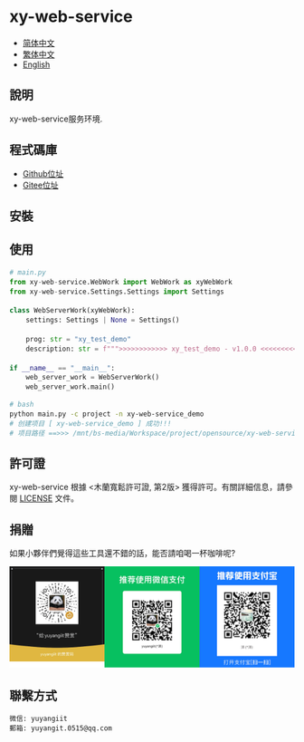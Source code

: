 <!--
 * @Author: 余洋 yuyangit.0515@qq.com
 * @Date: 2024-10-18 13:02:22
 * @LastEditors: 余洋 yuyangit.0515@qq.com
 * @LastEditTime: 2024-10-23 20:51:56
 * @FilePath: /xy-web-service/readme/README_zh_TW.md
 * @Description: 这是默认设置,请设置`customMade`, 打开koroFileHeader查看配置 进行设置: https://github.com/OBKoro1/koro1FileHeader/wiki/%E9%85%8D%E7%BD%AE
-->
# xy-web-service

- [简体中文](README_zh_CN.md)
- [繁体中文](README_zh_TW.md)
- [English](README_en.md)

## 說明

xy-web-service服务环境.

## 程式碼庫

- <a href="https://github.com/xy-web-service/xy-web-service.git" target="_blank">Github位址</a>  
- <a href="https://gitee.com/xy-web-service/xy-web-service.git" target="_blank">Gitee位址</a>

## 安裝

<!-- ```bash
# bash
pip install xy-web-service
``` -->

## 使用

```python
# main.py
from xy-web-service.WebWork import WebWork as xyWebWork
from xy-web-service.Settings.Settings import Settings

class WebServerWork(xyWebWork):
    settings: Settings | None = Settings()

    prog: str = "xy_test_demo"
    description: str = f""">>>>>>>>>>>> xy_test_demo - v1.0.0 <<<<<<<<<<<<<"""

if __name__ == "__main__":
    web_server_work = WebServerWork()
    web_server_work.main()
```

```bash
# bash
python main.py -c project -n xy-web-service_demo
# 创建项目 [ xy-web-service_demo ] 成功!!!
# 项目路径 ==>>> /mnt/bs-media/Workspace/project/opensource/xy-web-service/xy-web-service/test/xy-web-service_demo
```

## 許可證
xy-web-service 根據 <木蘭寬鬆許可證, 第2版> 獲得許可。有關詳細信息，請參閱 [LICENSE](../LICENSE) 文件。

## 捐贈

如果小夥伴們覺得這些工具還不錯的話，能否請咱喝一杯咖啡呢?  

![Pay-Total](./Pay-Total.png)

## 聯繫方式

```
微信: yuyangiit
郵箱: yuyangit.0515@qq.com
```